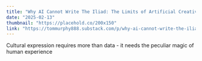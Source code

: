 ```yaml
---
title: "Why AI Cannot Write The Iliad: The Limits of Artificial Creativity"
date: "2025-02-13"
thumbnail: "https://placehold.co/200x150"
link: "https://tommurphy888.substack.com/p/why-ai-cannot-write-the-iliad-the"
---
```

Cultural expression requires more than data - it needs the peculiar magic of human experience